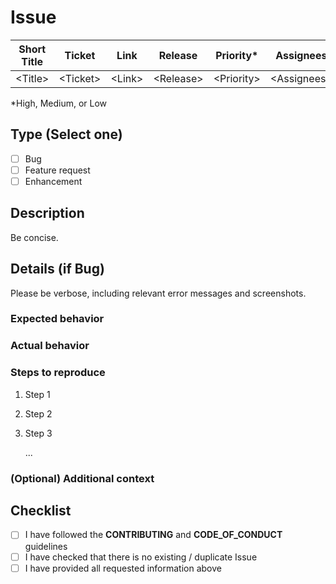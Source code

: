 # Issue

| Short Title | Ticket | Link | Release | Priority* | Assignees |
|:-:|:-:|:-:|:-:|:-:|:-:|
|\<Title\>|\<Ticket\>|\<Link\>|\<Release\>|\<Priority\>|\<Assignees\>|

*High, Medium, or Low

## Type (Select one)

* [ ] Bug
* [ ] Feature request
* [ ] Enhancement

## Description

Be concise.

## Details (if Bug)

Please be verbose, including relevant error messages and screenshots.

### Expected behavior

### Actual behavior

### Steps to reproduce

1. Step 1
2. Step 2
3. Step 3

   ...

### (Optional) Additional context

## Checklist

* [ ] I have followed the **CONTRIBUTING** and **CODE_OF_CONDUCT** guidelines
* [ ] I have checked that there is no existing / duplicate Issue
* [ ] I have provided all requested information above
